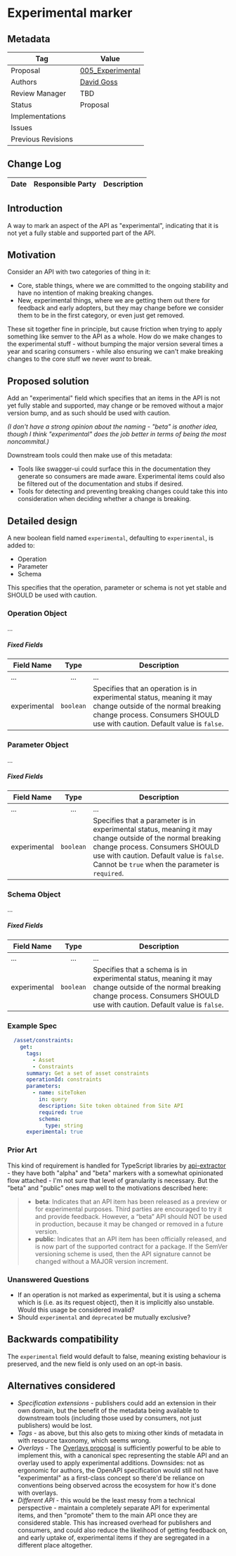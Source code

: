 # Experimental marker

## Metadata

|Tag |Value |
|---- | ---------------- |
|Proposal |[005_Experimental](https://github.com/OAI/OpenAPI-Specification/tree/master/proposals/005_Experimental.md)|
|Authors|[David Goss](https://github.com/davidjgoss)|
|Review Manager |TBD |
|Status |Proposal|
|Implementations ||
|Issues ||
|Previous Revisions ||

## Change Log

|Date |Responsible Party |Description |
|---- | ---------------- | ---------- |

## Introduction

A way to mark an aspect of the API as "experimental", indicating that it is not yet a fully stable and supported part of the API.

## Motivation

Consider an API with two categories of thing in it:

- Core, stable things, where we are committed to the ongoing stability and have no intention of making breaking changes.
- New, experimental things, where we are getting them out there for feedback and early adopters, but they may change before we consider them to be in the first category, or even just get removed.

These sit together fine in principle, but cause friction when trying to apply something like semver to the API as a whole. How do we make changes to the experimental stuff - without bumping the major version several times a year and scaring consumers - while also ensuring we can't make breaking changes to the core stuff we never _want_ to break.

## Proposed solution

Add an "experimental" field which specifies that an items in the API is not yet fully stable and supported, may change or be removed without a major version bump, and as such should be used with caution.

_(I don't have a strong opinion about the naming - "beta" is another idea, though I think "experimental" does the job better in terms of being the most noncommital.)_

Downstream tools could then make use of this metadata:

- Tools like swagger-ui could surface this in the documentation they generate so consumers are made aware. Experimental items could also be filtered out of the documentation and stubs if desired.
- Tools for detecting and preventing breaking changes could take this into consideration when deciding whether a change is breaking.

## Detailed design

A new boolean field named `experimental`, defaulting to `experimental`, is added to:

- Operation
- Parameter
- Schema

This specifies that the operation, parameter or schema is not yet stable and SHOULD be used with caution.

### Operation Object

...

##### Fixed Fields

Field Name | Type | Description
---|:---:|---
... | ... | ...
<a name="operationExperimental"></a>experimental | `boolean` | Specifies that an operation is in experimental status, meaning it may change outside of the normal breaking change process. Consumers SHOULD use with caution. Default value is `false`.

### Parameter Object

...

##### Fixed Fields

Field Name | Type | Description
---|:---:|---
... | ... | ...
<a name="parameterExperimental"></a>experimental | `boolean` | Specifies that a parameter is in experimental status, meaning it may change outside of the normal breaking change process. Consumers SHOULD use with caution. Default value is `false`. Cannot be `true` when the parameter is `required`.

### Schema Object

...

##### Fixed Fields

Field Name | Type | Description
---|:---:|---
... | ... | ...
<a name="schemaExperimental"></a>experimental | `boolean` | Specifies that a schema is in experimental status, meaning it may change outside of the normal breaking change process. Consumers SHOULD use with caution. Default value is `false`.

### Example Spec

```yaml
  /asset/constraints:
    get:
      tags:
        - Asset
        - Constraints
      summary: Get a set of asset constraints
      operationId: constraints
      parameters:
        - name: siteToken
          in: query
          description: Site token obtained from Site API
          required: true
          schema:
            type: string
      experimental: true
```
### Prior Art

This kind of requirement is handled for TypeScript libraries by [api-extractor](https://api-extractor.com/pages/tsdoc/doc_comment_syntax/#release-tags) - they have both "alpha" and "beta" markers with a somewhat opinionated flow attached - I'm not sure that level of granularity is necessary. But the "beta" and "public" ones map well to the motivations described here:

> - **beta**: Indicates that an API item has been released as a preview or for experimental purposes. Third parties are encouraged to try it and provide feedback. However, a “beta” API should NOT be used in production, because it may be changed or removed in a future version.
> - **public**: Indicates that an API item has been officially released, and is now part of the supported contract for a package. If the SemVer versioning scheme is used, then the API signature cannot be changed without a MAJOR version increment.

### Unanswered Questions

- If an operation is not marked as experimental, but it is using a schema which is (i.e. as its request object), then it is implicitly also unstable. Would this usage be considered invalid?
- Should `experimental` and `deprecated` be mutually exclusive?

## Backwards compatibility

The `experimental` field would default to false, meaning existing behaviour is preserved, and the new field is only used on an opt-in basis.

## Alternatives considered

- _Specification extensions_ - publishers could add an extension in their own domain, but the benefit of the metadata being available to downstream tools (including those used by consumers, not just publishers) would be lost.
- _Tags_ - as above, but this also gets to mixing other kinds of metadata in with resource taxonomy, which seems wrong.
- _Overlays_ - The [Overlays proposal](https://github.com/OAI/OpenAPI-Specification/blob/master/proposals/004_Overlays.md) is sufficiently powerful to be able to implement this, with a canonical spec representing the stable API and an overlay used to apply experimental additions. Downsides: not as ergonomic for authors, the OpenAPI specification would still not have "experimental" as a first-class concept so there'd be reliance on conventions being observed across the ecosystem for how it's done with overlays.
- _Different API_ - this would be the least messy from a technical perspective - maintain a completely separate API for experimental items, and then "promote" them to the main API once they are considered stable. This has increased overhead for publishers and consumers, and could also reduce the likelihood of getting feedback on, and early uptake of, experimental items if they are segregated in a different place altogether.

